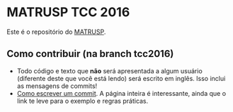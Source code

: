 MATRUSP TCC 2016
================

Este é o repositório do [MATRUSP](http://bcc.ime.usp.br/matrusp/).

Como contribuir (na branch tcc2016)
-----------------------------------

 - Todo código e texto que **não** será apresentada a algum usuário (diferente deste que você está lendo) será escrito em inglês. Isso inclui as mensagens de commits!
 - [Como escrever um commit](http://chris.beams.io/posts/git-commit/#seven-rules). A página inteira é interessante, ainda que o link te leve para o exemplo e regras práticas.
